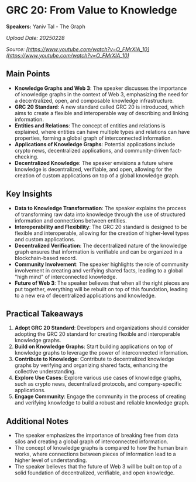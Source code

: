 # GRC 20: From Value to Knowledge

**Speakers:** Yaniv Tal - The Graph


*Upload Date: 20250228*

*Source: [https://www.youtube.com/watch?v=O_FMrXIA_10](https://www.youtube.com/watch?v=O_FMrXIA_10)*

## Main Points

- **Knowledge Graphs and Web 3**: The speaker discusses the importance of knowledge graphs in the context of Web 3, emphasizing the need for a decentralized, open, and composable knowledge infrastructure.
- **GRC 20 Standard**: A new standard called GRC 20 is introduced, which aims to create a flexible and interoperable way of describing and linking information.
- **Entities and Relations**: The concept of entities and relations is explained, where entities can have multiple types and relations can have properties, forming a global graph of interconnected information.
- **Applications of Knowledge Graphs**: Potential applications include crypto news, decentralized applications, and community-driven fact-checking.
- **Decentralized Knowledge**: The speaker envisions a future where knowledge is decentralized, verifiable, and open, allowing for the creation of custom applications on top of a global knowledge graph.

## Key Insights

- **Data to Knowledge Transformation**: The speaker explains the process of transforming raw data into knowledge through the use of structured information and connections between entities.
- **Interoperability and Flexibility**: The GRC 20 standard is designed to be flexible and interoperable, allowing for the creation of higher-level types and custom applications.
- **Decentralized Verification**: The decentralized nature of the knowledge graph ensures that information is verifiable and can be organized in a blockchain-based record.
- **Community Involvement**: The speaker highlights the role of community involvement in creating and verifying shared facts, leading to a global "high mind" of interconnected knowledge.
- **Future of Web 3**: The speaker believes that when all the right pieces are put together, everything will be rebuilt on top of this foundation, leading to a new era of decentralized applications and knowledge.

## Practical Takeaways

1. **Adopt GRC 20 Standard**: Developers and organizations should consider adopting the GRC 20 standard for creating flexible and interoperable knowledge graphs.
2. **Build on Knowledge Graphs**: Start building applications on top of knowledge graphs to leverage the power of interconnected information.
3. **Contribute to Knowledge**: Contribute to decentralized knowledge graphs by verifying and organizing shared facts, enhancing the collective understanding.
4. **Explore Use Cases**: Explore various use cases of knowledge graphs, such as crypto news, decentralized protocols, and company-specific applications.
5. **Engage Community**: Engage the community in the process of creating and verifying knowledge to build a robust and reliable knowledge graph.

## Additional Notes

- The speaker emphasizes the importance of breaking free from data silos and creating a global graph of interconnected information.
- The concept of knowledge graphs is compared to how the human brain works, where connections between pieces of information lead to a higher level of understanding.
- The speaker believes that the future of Web 3 will be built on top of a solid foundation of decentralized, verifiable, and open knowledge.